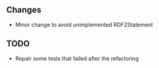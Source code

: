 Changes
-------

-   Minor change to avoid unimplemented RDF2Statement 

TODO
----

-  Repair some tests that failed after the refactoring

 


